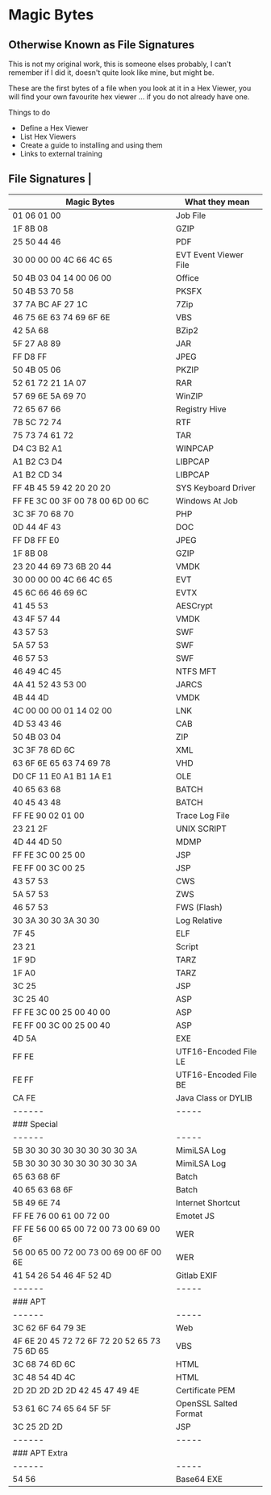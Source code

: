 # Magic Bytes
## Otherwise Known as File Signatures

This is not my original work, this is someone elses probably, I can't remember if I did it, doesn't quite look like mine, but might be.

These are the first bytes of a file when you look at it in a Hex Viewer, you will find your own favourite hex viewer ... if you do not already have one.

Things to do
- Define a Hex Viewer
- List Hex Viewers
- Create a guide to installing and using them
- Links to external training



## File Signatures | 
 | Magic Bytes | What they mean |
 | ------ | ----- |
 | 01 06 01 00 | Job File | 
 | 1F 8B 08 | GZIP | 
 | 25 50 44 46 | PDF | 
 | 30 00 00 00 4C 66 4C 65 | EVT Event Viewer File | 
 | 50 4B 03 04 14 00 06 00 | Office | 
 | 50 4B 53 70 58 | PKSFX | 
 | 37 7A BC AF 27 1C | 7Zip | 
 | 46 75 6E 63 74 69 6F 6E | VBS | 
 | 42 5A 68 | BZip2 | 
 | 5F 27 A8 89 | JAR | 
 | FF D8 FF | JPEG | 
 | 50 4B 05 06 | PKZIP | 
 | 52 61 72 21 1A 07 | RAR | 
 | 57 69 6E 5A 69 70 | WinZIP | 
 | 72 65 67 66 | Registry Hive | 
 | 7B 5C 72 74 | RTF | 
 | 75 73 74 61 72 | TAR | 
 | D4 C3 B2 A1 | WINPCAP | 
 | A1 B2 C3 D4 | LIBPCAP | 
 | A1 B2 CD 34 | LIBPCAP | 
 | FF 4B 45 59 42 20 20 20 | SYS Keyboard Driver | 
 | FF FE 3C 00 3F 00 78 00 6D 00 6C | Windows At Job | 
 | 3C 3F 70 68 70 | PHP | 
 | 0D 44 4F 43 | DOC | 
 | FF D8 FF E0 | JPEG | 
 | 1F 8B 08 | GZIP | 
 | 23 20 44 69 73 6B 20 44 | VMDK | 
 | 30 00 00 00 4C 66 4C 65 | EVT | 
 | 45 6C 66 46 69 6C | EVTX | 
 | 41 45 53 | AESCrypt | 
 | 43 4F 57 44 | VMDK | 
 | 43 57 53 | SWF | 
 | 5A 57 53 | SWF | 
 | 46 57 53 | SWF | 
 | 46 49 4C 45 | NTFS MFT | 
 | 4A 41 52 43 53 00 | JARCS | 
 | 4B 44 4D | VMDK | 
 | 4C 00 00 00 01 14 02 00 | LNK | 
 | 4D 53 43 46 | CAB | 
 | 50 4B 03 04 | ZIP | 
 | 3C 3F 78 6D 6C | XML | 
 | 63 6F 6E 65 63 74 69 78 | VHD | 
 | D0 CF 11 E0 A1 B1 1A E1 | OLE | 
 | 40 65 63 68 | BATCH | 
 | 40 45 43 48 | BATCH | 
 | FF FE 90 02 01 00 | Trace Log File | 
 | 23 21 2F | UNIX SCRIPT | 
 | 4D 44 4D 50 | MDMP | 
 | FF FE 3C 00 25 00 | JSP | 
 | FE FF 00 3C 00 25 | JSP | 
 | 43 57 53 | CWS | 
 | 5A 57 53 | ZWS | 
 | 46 57 53 | FWS (Flash) | 
 | 30 3A 30 30 3A 30 30 | Log Relative | 
 | 7F 45 | ELF | 
 | 23 21 | Script | 
 | 1F 9D | TARZ | 
 | 1F A0 | TARZ | 
 | 3C 25 | JSP | 
 | 3C 25 40 | ASP | 
 | FF FE 3C 00 25 00 40 00 | ASP | 
 | FE FF 00 3C 00 25 00 40 | ASP | 
 | 4D 5A | EXE | 
 | FF FE | UTF16-Encoded File LE | 
 | FE FF | UTF16-Encoded File BE | 
 | CA FE | Java Class or DYLIB | 
  | ------ | ----- |
 | ### Special | 
  | ------ | ----- |
 | 5B 30 30 30 30 30 30 30 30 3A | MimiLSA Log | 
 | 5B 30 30 30 30 30 30 30 30 3A | MimiLSA Log | 
 | 65 63 68 6F | Batch | 
 | 40 65 63 68 6F | Batch | 
 | 5B 49 6E 74 | Internet Shortcut | 
 | FF FE 76 00 61 00 72 00 | Emotet JS | 
 | FF FE 56 00 65 00 72 00 73 00 69 00 6F | WER | 
 | 56 00 65 00 72 00 73 00 69 00 6F 00 6E | WER | 
 | 41 54 26 54 46 4F 52 4D | Gitlab EXIF | 
  | ------ | ----- |
 | ### APT | 
  | ------ | ----- |
 | 3C 62 6F 64 79 3E | Web | 
 | 4F 6E 20 45 72 72 6F 72 20 52 65 73 75 6D 65 | VBS | 
 | 3C 68 74 6D 6C | HTML | 
 | 3C 48 54 4D 4C | HTML | 
 | 2D 2D 2D 2D 2D 42 45 47 49 4E | Certificate PEM | 
 | 53 61 6C 74 65 64 5F 5F | OpenSSL Salted Format | 
 | 3C 25 2D 2D | JSP | 
  | ------ | ----- |
 | ### APT Extra | 
  | ------ | ----- |
 | 54 56 | Base64 EXE
